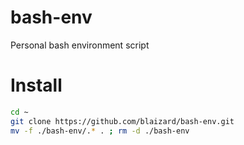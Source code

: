 # bash-env
Personal bash environment script

# Install
```bash
cd ~
git clone https://github.com/blaizard/bash-env.git
mv -f ./bash-env/.* . ; rm -d ./bash-env
```
